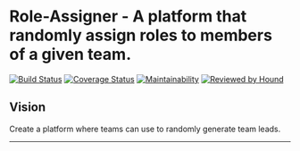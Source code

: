# Role-Assigner - A platform that randomly assign roles to members of a given team.

[![Build Status](https://travis-ci.com/NedyUdombat/Role-Assigner.svg?branch=develop)](https://travis-ci.com/NedyUdombat/Role-Assigner)
[![Coverage Status](https://coveralls.io/repos/github/NedyUdombat/Role-Assigner/badge.svg?branch=develop)](https://coveralls.io/github/NedyUdombat/Role-Assigner?branch=develop)
[![Maintainability](https://api.codeclimate.com/v1/badges/8802540ba9799ce15cd2/maintainability)](https://codeclimate.com/github/NedyUdombat/Role-Assigner/maintainability)
[![Reviewed by Hound](https://img.shields.io/badge/Reviewed_by-Hound-8E64B0.svg)](https://houndci.com)

## Vision

Create a platform where teams can use to randomly generate team leads.

---


